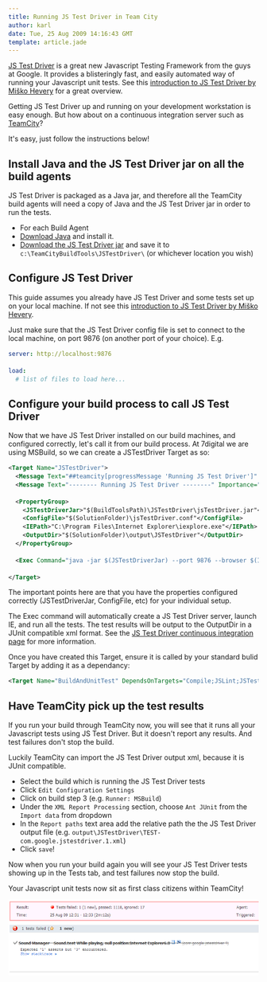 ```yaml
---
title: Running JS Test Driver in Team City
author: karl
date: Tue, 25 Aug 2009 14:16:43 GMT
template: article.jade
---
```


[JS Test Driver](http://code.google.com/p/js-test-driver/) is a great new Javascript Testing Framework from the guys at Google. It provides a blisteringly fast, and easily automated way of running your Javascript unit tests. See this [introduction to JS Test Driver by Miško Hevery](http://misko.hevery.com/2009/05/22/yet-another-javascript-testing-framework/) for a great overview.

Getting JS Test Driver up and running on your development workstation is easy enough. But how about on a continuous integration server such as [TeamCity](http://www.jetbrains.com/teamcity/)?

It's easy, just follow the instructions below!

## Install Java and the JS Test Driver jar on all the build agents

JS Test Driver is packaged as a Java jar, and therefore all the TeamCity build agents will need a copy of Java and the JS Test Driver jar in order to run the tests.

*   For each Build Agent
*   [Download Java](http://www.java.com/en/download/manual.jsp) and install it.
*   [Download the JS Test Driver jar](http://code.google.com/p/js-test-driver/downloads/list) and save it to `c:\TeamCityBuildTools\JSTestDriver\` (or whichever location you wish)

## Configure JS Test Driver

This guide assumes you already have JS Test Driver and some tests set up on your local machine. If not see this [introduction to JS Test Driver by Miško Hevery](http://misko.hevery.com/2009/05/22/yet-another-javascript-testing-framework/).

Just make sure that the JS Test Driver config file is set to connect to the local machine, on port 9876 (on another port of your choice).
E.g.

```yaml
server: http://localhost:9876

load:
  # list of files to load here...
```

## Configure your build process to call JS Test Driver

Now that we have JS Test Driver installed on our build machines, and configured correctly, let's call it from our build process. At 7digital we are using MSBuild, so we can create a JSTestDriver Target as so:

```xml
<Target Name="JSTestDriver">
  <Message Text="##teamcity[progressMessage 'Running JS Test Driver']" Importance="high" />
  <Message Text="-------- Running JS Test Driver --------" Importance="high" />

  <PropertyGroup>
    <JSTestDriverJar>"$(BuildToolsPath)\JSTestDriver\jsTestDriver.jar"</JSTestDriverJar>
    <ConfigFile>"$(SolutionFolder)\jsTestDriver.conf"</ConfigFile>
    <IEPath>"C:\Program Files\Internet Explorer\iexplore.exe"</IEPath>
    <OutputDir>"$(SolutionFolder)\output\JSTestDriver"</OutputDir>
  </PropertyGroup>

  <Exec Command="java -jar $(JSTestDriverJar) --port 9876 --browser $(IEPath) --config $(ConfigFile) --tests all --testOutput $(OutputDir)" />

</Target>
```

The important points here are that you have the properties configured correctly (JSTestDriverJar, ConfigFile, etc) for your individual setup.

The Exec command will automatically create a JS Test Driver server, launch IE, and run all the tests. The test results will be output to the OutputDir in a JUnit compatible xml format. See the [JS Test Driver continuous integration page](http://code.google.com/p/js-test-driver/wiki/ContinuousBuild) for more information.

Once you have created this Target, ensure it is called by your standard bulid Target by adding it as a dependancy:

```xml
<Target Name="BuildAndUnitTest" DependsOnTargets="Compile;JSLint;JSTestDriver;NUnit" />
```

## Have TeamCity pick up the test results

If you run your build through TeamCity now, you will see that it runs all your Javascript tests using JS Test Driver. But it doesn't report any results. And test failures don't stop the build.

Luckily TeamCity can import the JS Test Driver output xml, because it is JUnit compatible.

*   Select the build which is running the JS Test Driver tests
*   Click `Edit Configuration Settings`
*   Click on build step 3 (e.g. `Runner: MSBuild`)
*   Under the `XML Report Processing` section, choose `Ant JUnit` from the `Import data` from dropdown
*   In the `Report paths` text area add the relative path the the JS Test Driver output file (e.g. `output\JSTestDriver\TEST-com.google.jstestdriver.1.xml`)
*   Click `save`!

Now when you run your build again you will see your JS Test Driver tests showing up in the Tests tab, and test failures now stop the build.

Your Javascript unit tests now sit as first class citizens within TeamCity!

[![JSTestDriverFailedTest](JSTestDriverFailedTest.png "JSTestDriverFailedTest")](JSTestDriverFailedTest.png)
